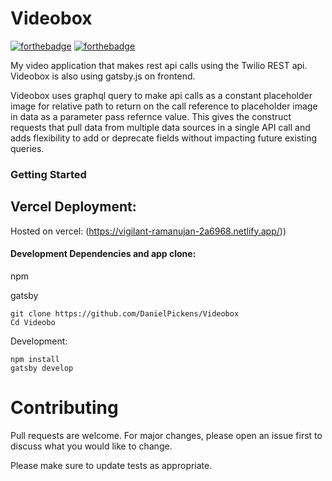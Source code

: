 # Videobox
[![forthebadge](https://forthebadge.com/images/badges/made-with-javascript.svg)](https://forthebadge.com)
[![forthebadge](https://forthebadge.com/images/badges/built-with-love.svg)](https://forthebadge.com)





My video application that makes rest api calls using the Twilio REST api. Videobox is also using gatsby.js on frontend. 

Videobox uses graphql query to make api calls as a constant placeholder image for relative path to return on the call reference to placeholder image in data as a parameter pass refernce value. This gives the construct requests that pull data from multiple data sources in a single API call and adds flexibility to add or deprecate fields without impacting future existing queries.


### Getting Started




## Vercel Deployment:
Hosted on vercel: (https://vigilant-ramanujan-2a6968.netlify.app/))

#### Development Dependencies and app clone:
npm

gatsby
```
git clone https://github.com/DanielPickens/Videobox
Cd Videobo

```

Development:
```
npm install
gatsby develop
```

# Contributing
Pull requests are welcome. For major changes, please open an issue first to discuss what you would like to change.

Please make sure to update tests as appropriate.
